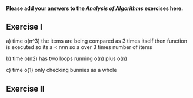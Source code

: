 #### Please add your answers to the ***Analysis of  Algorithms*** exercises here.

## Exercise I

a)
time o(n^3) the items are being compared as 3 times itself then function is executed so its a < n*n*n so a over 3 times number of items

b)
time o(n2) has two loops running o(n) plus o(n)

c)
time o(1) only checking bunnies as a whole 
## Exercise II


